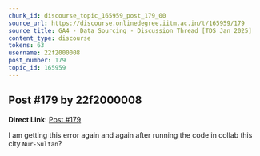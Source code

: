```yaml
---
chunk_id: discourse_topic_165959_post_179_00
source_url: https://discourse.onlinedegree.iitm.ac.in/t/165959/179
source_title: GA4 - Data Sourcing - Discussion Thread [TDS Jan 2025]
content_type: discourse
tokens: 63
username: 22f2000008
post_number: 179
topic_id: 165959
---
```


## Post #179 by 22f2000008

**Direct Link**: [Post #179](https://discourse.onlinedegree.iitm.ac.in/t/165959/179)

I am getting this error again and again after running the code in collab this city `Nur-Sultan`?
